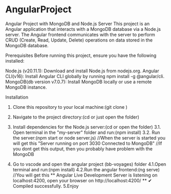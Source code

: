 # AngularProject
Angular Project with MongoDB and Node.js Server
This project is an Angular application that interacts with a MongoDB database via a Node.js server. 
The Angular frontend communicates with the server to perform CRUD (Create, Read, Update, Delete) 
operations on data stored in the MongoDB database.

Prerequisites
Before running this project, ensure you have the following installed:

Node.js (v20.11.1): Download and install Node.js from nodejs.org.
Angular CLI(v16): Install Angular CLI globally by running npm install -g @angular/cli.
MongoDB(db version v7.0.7): Install MongoDB locally or use a remote MongoDB instance.

Installation
1. Clone this repository to your local machine:(git clone <repository-url>)
2. Navigate to the project directory:(cd <project-directory> or just open the folder)
3. Install dependencies for the Node.js server:(cd <my-server> or open the folder)
3.1. Open terminal in the "my-server" folder and run:(npm install)
3.2. Run the server:(npm start or node server.js)
   //When the server is started you will get this
                 "Server running on port 3030
                  Connected to MongoDB"
   //If you dont get this output, then you probably have problem with the MongoDB

4. Go to vscode and open the angular project (bb-voyages) folder
4.1.Open terminal and run:(npm install)
4.2.Run the angular frontend:(ng serve)
   //You will get this ** Angular Live Development Server is listening on localhost:4200,
    open your browser on http://localhost:4200/ **
    ✔ Compiled successfully.
5.Enjoy
